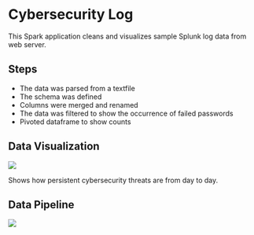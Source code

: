 # Cybersecurity Log
This Spark application cleans and visualizes sample Splunk log data from web server.


## Steps 
- The data was parsed from a textfile
- The schema was defined
- Columns were merged and renamed
- The data was filtered to show the occurrence of failed passwords
- Pivoted dataframe to show counts 

## Data Visualization
![](https://github.com/smithashley/cybersecuritylog/blob/main/images/with%20chart.png)

Shows how persistent cybersecurity threats are from day to day. 

## Data Pipeline
![](https://github.com/smithashley/cybersecuritylog/blob/main/images/CSLog.png)
